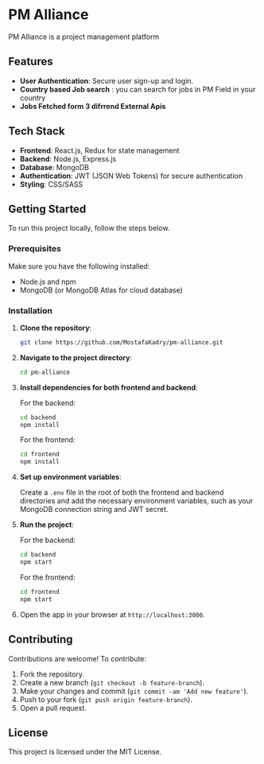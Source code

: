 # PM Alliance

PM Alliance is a project management platform 

## Features

- **User Authentication**: Secure user sign-up and login.
- **Country based Job search** : you can search for jobs in PM Field in your country
- **Jobs Fetched form 3 difrrend External Apis** 
## Tech Stack

- **Frontend**: React.js, Redux for state management
- **Backend**: Node.js, Express.js
- **Database**: MongoDB
- **Authentication**: JWT (JSON Web Tokens) for secure authentication
- **Styling**: CSS/SASS

## Getting Started

To run this project locally, follow the steps below.

### Prerequisites

Make sure you have the following installed:

- Node.js and npm
- MongoDB (or MongoDB Atlas for cloud database)

### Installation

1. **Clone the repository**:

   ```bash
   git clone https://github.com/MostafaKadry/pm-alliance.git
   ```

2. **Navigate to the project directory**:

   ```bash
   cd pm-alliance
   ```

3. **Install dependencies for both frontend and backend**:

   For the backend:
   
   ```bash
   cd backend
   npm install
   ```

   For the frontend:

   ```bash
   cd frontend
   npm install
   ```

4. **Set up environment variables**:

   Create a `.env` file in the root of both the frontend and backend directories and add the necessary environment variables, such as your MongoDB connection string and JWT secret.

5. **Run the project**:

   For the backend:

   ```bash
   cd backend
   npm start
   ```

   For the frontend:

   ```bash
   cd frontend
   npm start
   ```

6. Open the app in your browser at `http://localhost:3000`.

## Contributing

Contributions are welcome! To contribute:

1. Fork the repository.
2. Create a new branch (`git checkout -b feature-branch`).
3. Make your changes and commit (`git commit -am 'Add new feature'`).
4. Push to your fork (`git push origin feature-branch`).
5. Open a pull request.

## License

This project is licensed under the MIT License.
